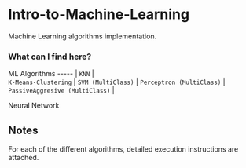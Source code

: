 # Intro-to-Machine-Learning
Machine Learning algorithms implementation.

### What can I find here?
ML Algorithms
----- |
`KNN` |  
`K-Means-Clustering` | 
`SVM (MultiClass)` |
`Perceptron (MultiClass)` | 
`PassiveAggresive (MultiClass)` | 

Neural Network

## Notes
For each of the different algorithms, detailed execution instructions are attached.
